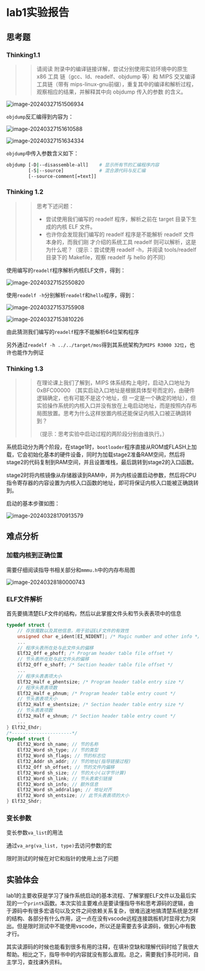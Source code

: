 # lab1实验报告

## 思考题

### Thinking1.1

> >请阅读 附录中的编译链接详解，尝试分别使用实验环境中的原生 x86 工具 链（gcc、ld、readelf、objdump 等）和 MIPS 交叉编译工具链（带有 mips-linux-gnu前缀），重复其中的编译和解析过程，观察相应的结果，并解释其中向 objdump 传入的参数 的含义。

![image-20240327151506934](C:\Users\pengzhengyu\AppData\Roaming\Typora\typora-user-images\image-20240327151506934.png)

`objdump`反汇编得到内容为：

![image-20240327151610588](C:\Users\pengzhengyu\AppData\Roaming\Typora\typora-user-images\image-20240327151610588.png)

![image-20240327151634334](C:\Users\pengzhengyu\AppData\Roaming\Typora\typora-user-images\image-20240327151634334.png)

`objdump`中传入参数含义如下：

```bash
objdump [-D|--disassemble-all]    # 显示所有节的汇编程序内容
        [-S|--source]             # 混合源代码与反汇编
        [--source-comment[=text]]
```

### Thinking 1.2

> >思考下述问题：
> >
> >- 尝试使用我们编写的 readelf 程序，解析之前在 target 目录下生成的内核 ELF 文件。
> >- 也许你会发现我们编写的 readelf 程序是不能解析 readelf 文件本身的，而我们刚 才介绍的系统工具 readelf 则可以解析，这是为什么呢？（提示：尝试使用 readelf -h，并阅读 tools/readelf 目录下的 Makefile，观察 readelf 与 hello 的不同）

使用编写的`readelf`程序解析内核ELF文件，得到：

![image-20240327152550820](C:\Users\pengzhengyu\AppData\Roaming\Typora\typora-user-images\image-20240327152550820.png)

使用`readelf -h`分别解析`readelf`和`hello`程序，得到：

![image-20240327153755908](C:\Users\pengzhengyu\AppData\Roaming\Typora\typora-user-images\image-20240327153755908.png)

![image-20240327153810226](C:\Users\pengzhengyu\AppData\Roaming\Typora\typora-user-images\image-20240327153810226.png)

由此猜测我们编写的`readelf`程序不能解析64位架构程序

另外通过`readelf -h ../../target/mos`得到其系统架构为`MIPS R3000 32位`，也许也能作为例证

### Thinking 1.3

> >在理论课上我们了解到，MIPS 体系结构上电时，启动入口地址为 0xBFC00000 （其实启动入口地址是根据具体型号而定的，由硬件逻辑确定，也有可能不是这个地址，但 一定是一个确定的地址），但实验操作系统的内核入口并没有放在上电启动地址，而是按照内存布局图放置。思考为什么这样放置内核还能保证内核入口被正确跳转到？
> >
> >（提示：思考实验中启动过程的两阶段分别由谁执行。）

系统启动分为两个阶段，在stage1时，`bootloader`程序直接从ROM或FLASH上加载，它会初始化基本的硬件设备，同时为加载stage2准备RAM空间，然后将stage2的代码复制到RAM空间，并且设置堆栈，最后跳转到stage2的入口函数。

stage2时将内核镜像从存储器读到RAM中，并为内核设置启动参数，然后将CPU指令寄存器的内容设置为内核入口函数的地址，即可将保证内核入口能被正确跳转到。

启动的基本步骤如图：

![image-20240328170913579](C:\Users\pengzhengyu\AppData\Roaming\Typora\typora-user-images\image-20240328170913579.png)

## 难点分析

### 加载内核到正确位置

需要仔细阅读指导书相关部分和`mmmu.h`中的内存布局图

![image-20240328180000743](C:\Users\pengzhengyu\AppData\Roaming\Typora\typora-user-images\image-20240328180000743.png)

### ELF文件解析

首先要搞清楚ELF文件的结构，然后以此掌握文件头和节头表表项中的信息

```c
typedef struct {
    // 存放魔数以及其他信息，用于验证ELF文件的有效性
    unsigned char e_ident[EI_NIDENT]; /* Magic number and other info */
    ...
    // 程序头表所在处与此文件头的偏移
    Elf32_Off e_phoff; /* Program header table file offset */
    // 节头表所在处与此文件头的偏移
    Elf32_Off e_shoff; /* Section header table file offset */
    ...
    // 程序头表表项大小
    Elf32_Half e_phentsize; /* Program header table entry size */
    // 程序头表表项数
    Elf32_Half e_phnum; /* Program header table entry count */
    // 节头表表项大小
    Elf32_Half e_shentsize; /* Section header table entry size */
    // 节头表表项数
    Elf32_Half e_shnum; /* Section header table entry count */
    ...
} Elf32_Ehdr;
/*----------------------*/
typedef struct {
    Elf32_Word sh_name; // 节的名称
    Elf32_Word sh_type; // 节的类型
    Elf32_Word sh_flags; // 节的标志位
    Elf32_Addr sh_addr; // 节的地址(指导链接过程)
    Elf32_Off sh_offset; // 节的文件内偏移
    Elf32_Word sh_size; // 节的大小(以字节计算)
    Elf32_Word sh_link; // 节头表索引链接
    Elf32_Word sh_info; // 额外信息
    Elf32_Word sh_addralign; // 地址对齐
    Elf32_Word sh_entsize; // 此节头表表项的大小
} Elf32_Shdr;
```

### 变长参数

变长参数`va_list`的用法

通过`va_arg(va_list, type)`去访问参数的宏

限时测试的时候在对它和指针的使用上出了问题

## 实验体会

lab1的主要收获是学习了操作系统启动的基本流程、了解掌握ELF文件以及最后实现的一个`printk`函数。本次实验主要难点是要读懂指导书和思考源码的逻辑，由于源码中有很多宏语句以及文件之间依赖关系复杂，很难迅速地搞清楚系统是怎样的结构、各部分有什么作用，这一点在没有vscode远程连接跳板机时显得尤为突出。但是限时测试中不能使用vscode，所以还是需要去多读源码，做到心中有数才行。

其实读源码的时候也能看到很多有用的注释，在填补空缺和理解代码时给了我很大帮助。相比之下，指导书中的内容就没有那么直观。总之，需要我们多花时间，自主学习，查找课外资料。
